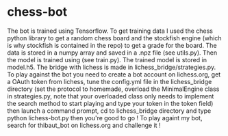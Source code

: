 # chess-bot
The bot is trained using Tensorflow. To get training data I used the chess python library to get a random chess board and the stockfish engine (which is why stockfish is contained in the repo) to get a grade for the board. The data is stored in a numpy array and saved in a .npz file (see utils.py). Then the model is trained using (see train.py). The trained model is stored in model.h5. 
The bridge with lichess is made in lichess_bridge/strategies.py. To play against the bot you need to create a bot account on lichess.org, get a OAuth token from lichess, tune the config.yml file in the lichess_bridge directory (set the protocol to homemade, overload the MinimalEngine class in strategies.py, note that your overloaded class only needs to implement the search method to start playing and type your token in the token field) then launch a command prompt, cd to lichess_bridge directory and type python lichess-bot.py then you're good to go ! 
To play againt my bot, search for thibaut_bot on lichess.org and challenge it !
